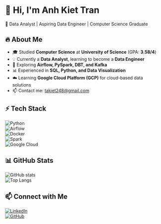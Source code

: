 # 👋 Hi, I'm Anh Kiet Tran  

🚀 Data Analyst | Aspiring Data Engineer | Computer Science Graduate  

## 🔥 About Me  
- 🎓 Studied **Computer Science** at **University of Science** (GPA: **3.58/4**)  
- 💡 Currently a **Data Analyst**, learning to become a **Data Engineer**  
- 🚀 Exploring **Airflow, PySpark, DBT, and Kafka**  
- 📊 Experienced in **SQL, Python, and Data Visualization**  
- ☁️ Learning **Google Cloud Platform (GCP)** for cloud-based data solutions  
- 📫 Contact me: [takiet248@gmail.com](mailto:takiet248@gmail.com)  

## ⚡ Tech Stack  
![Python](https://img.shields.io/badge/Python-3776AB?style=for-the-badge&logo=python&logoColor=white)  
![Airflow](https://img.shields.io/badge/Airflow-017CEE?style=for-the-badge&logo=apache-airflow&logoColor=white)  
![Docker](https://img.shields.io/badge/Docker-2496ED?style=for-the-badge&logo=docker&logoColor=white)  
![Spark](https://img.shields.io/badge/Apache%20Spark-FDEE21?style=for-the-badge&logo=apachespark&logoColor=black)  
![Google Cloud](https://img.shields.io/badge/Google%20Cloud-4285F4?style=for-the-badge&logo=google-cloud&logoColor=white)  

## 📊 GitHub Stats  
![GitHub stats](https://github-readme-stats.vercel.app/api?username=takiet248&show_icons=true&theme=radical)  
![Top Langs](https://github-readme-stats.vercel.app/api/top-langs/?username=takiet248&layout=compact&theme=radical)  

## 📫 Connect with Me  
[![LinkedIn](https://img.shields.io/badge/LinkedIn-blue?style=for-the-badge&logo=linkedin&logoColor=white)](https://www.linkedin.com/in/takiet248)  
[![GitHub](https://img.shields.io/badge/GitHub-black?style=for-the-badge&logo=github&logoColor=white)](https://github.com/takiet248)  
